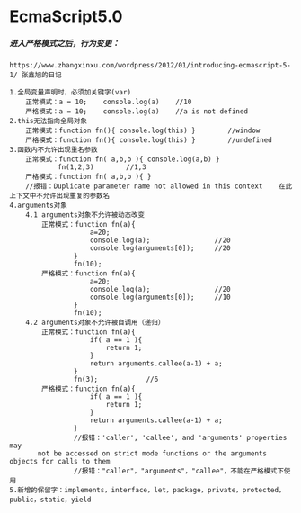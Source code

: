 EcmaScript5.0  
======


##### 进入严格模式之后，行为变更：

`https://www.zhangxinxu.com/wordpress/2012/01/introducing-ecmascript-5-1/ 张鑫旭的日记`

    1.全局变量声明时，必须加关键字(var)
        正常模式：a = 10;    console.log(a)    //10
        严格模式：a = 10;    console.log(a)    //a is not defined
    2.this无法指向全局对象
        正常模式：function fn(){ console.log(this) }        //window
        严格模式：function fn(){ console.log(this) }        //undefined
    3.函数内不允许出现重名参数
        正常模式：function fn( a,b,b ){ console.log(a,b) }
                fn(1,2,3)        //1,3
        严格模式：function fn( a,b,b ){ }
        //报错：Duplicate parameter name not allowed in this context    在此上下文中不允许出现重复的参数名
    4.arguments对象
        4.1 arguments对象不允许被动态改变
            正常模式：function fn(a){
                        a=20;
                        console.log(a);                //20
                        console.log(arguments[0]);     //20
                    }
                    fn(10);
            严格模式：function fn(a){
                        a=20;
                        console.log(a);                //20
                        console.log(arguments[0]);     //10
                    }
                    fn(10);
        4.2 arguments对象不允许被自调用（递归）
            正常模式：function fn(a){
                        if( a == 1 ){
                            return 1;
                        }
                        return arguments.callee(a-1) + a;
                    }
                    fn(3);            //6
            严格模式：function fn(a){
                        if( a == 1 ){
                            return 1;
                        }
                        return arguments.callee(a-1) + a;
                    }
                    //报错：'caller', 'callee', and 'arguments' properties may
           not be accessed on strict mode functions or the arguments objects for calls to them
                    //报错："caller"，"arguments"，"callee"，不能在严格模式下使用
    5.新增的保留字：implements，interface，let，package，private，protected，public，static，yield
